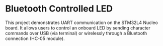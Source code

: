 # Bluetooth Controlled LED
This project demonstrates UART communication on the STM32L4 Nucleo board. It allows users to control an onboard LED by sending character commands over USB (via terminal) or wirelessly through a Bluetooth connection (HC-05 module).
